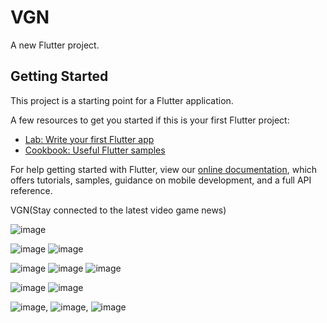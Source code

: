 # VGN

A new Flutter project.

## Getting Started

This project is a starting point for a Flutter application.

A few resources to get you started if this is your first Flutter project:

- [Lab: Write your first Flutter app](https://flutter.dev/docs/get-started/codelab)
- [Cookbook: Useful Flutter samples](https://flutter.dev/docs/cookbook)

For help getting started with Flutter, view our
[online documentation](https://flutter.dev/docs), which offers tutorials,
samples, guidance on mobile development, and a full API reference.

VGN(Stay connected to the latest video game news)

![image](https://user-images.githubusercontent.com/72686609/150095190-523a0f33-2525-4380-8949-78022444c0ce.png)

![image](https://user-images.githubusercontent.com/72686609/150095425-a336d8a2-ad8c-4402-a38b-36484becc840.png)
![image](https://user-images.githubusercontent.com/72686609/150094791-9aa02b0a-ab5c-44e8-9621-2638e861ba45.png)

![image](https://user-images.githubusercontent.com/72686609/150094335-a8b9748f-f8f4-4044-b4c7-8c1064ce6360.png)
![image](https://user-images.githubusercontent.com/72686609/150094539-e88b0f9c-e1f4-4c02-a17a-a63493db55bc.png)
![image](https://user-images.githubusercontent.com/72686609/150097853-ea55175a-4d4d-4d70-993e-13e4a0a52649.png)

![image](https://user-images.githubusercontent.com/72686609/150096061-9becfbd4-ad46-4158-b2e9-932ef170e215.png)
![image](https://user-images.githubusercontent.com/72686609/150096663-c2f4616f-aa76-4cdd-8169-30775abfe414.png)

![image](https://user-images.githubusercontent.com/72686609/150096590-d51ff598-2792-407a-b87d-572b4ac6f850.png),
![image](https://user-images.githubusercontent.com/72686609/150097085-1360ffb3-7626-411f-85de-dc15a19a7d7f.png),
![image](https://user-images.githubusercontent.com/72686609/150097548-f1bd8d74-4128-4b42-ad63-5959680e6838.png)








